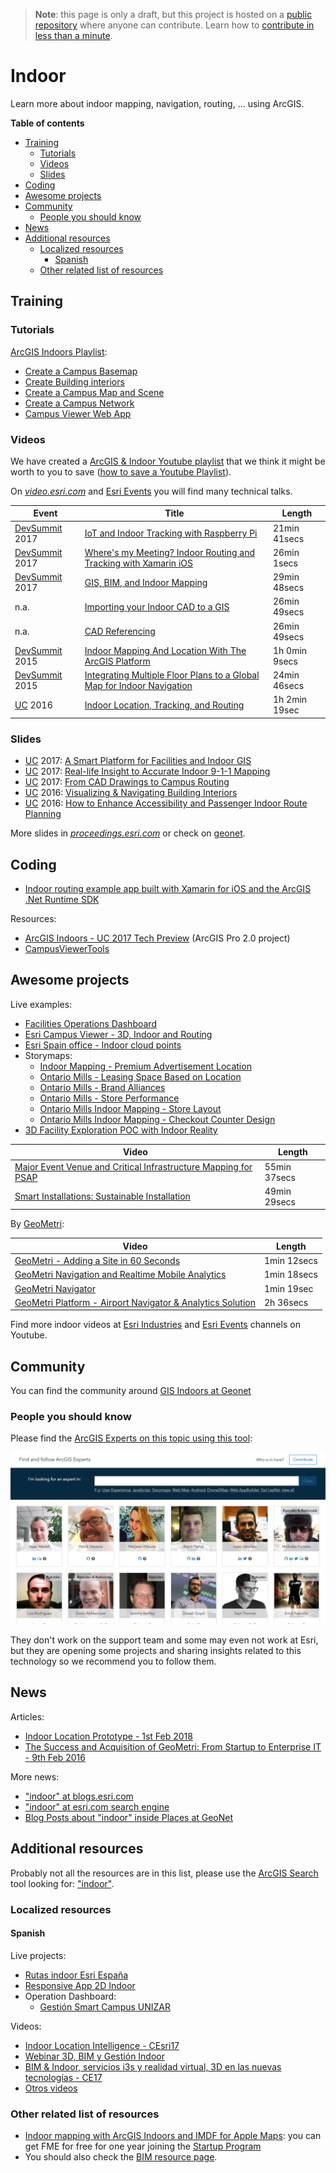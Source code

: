 > **Note**: this page is only a draft, but this project is hosted on a [public repository](https://github.com/hhkaos/awesome-arcgis) where anyone can contribute. Learn how to [contribute in less than a minute](https://github.com/hhkaos/awesome-arcgis/blob/master/CONTRIBUTING.md#contributions).

# Indoor

Learn more about indoor mapping, navigation, routing, ... using ArcGIS.

<!-- START doctoc generated TOC please keep comment here to allow auto update -->
<!-- DON'T EDIT THIS SECTION, INSTEAD RE-RUN doctoc TO UPDATE -->
**Table of contents**

- [Training](#training)
  - [Tutorials](#tutorials)
  - [Videos](#videos)
  - [Slides](#slides)
- [Coding](#coding)
- [Awesome projects](#awesome-projects)
- [Community](#community)
  - [People you should know](#people-you-should-know)
- [News](#news)
- [Additional resources](#additional-resources)
  - [Localized resources](#localized-resources)
    - [Spanish](#spanish)
  - [Other related list of resources](#other-related-list-of-resources)

<!-- END doctoc generated TOC please keep comment here to allow auto update -->

## Training

### Tutorials

[ArcGIS Indoors Playlist](https://www.youtube.com/watch?v=nkaI3VJtiho&list=PLGZUzt4E4O2LHOdEmsiuPfmFTSTHkgang):
* [Create a Campus Basemap](https://www.youtube.com/watch?v=nkaI3VJtiho&list=PLGZUzt4E4O2LHOdEmsiuPfmFTSTHkgang)
* [Create Building interiors](https://www.youtube.com/watch?v=zC1OKRKiLVI&index=2&list=PLGZUzt4E4O2LHOdEmsiuPfmFTSTHkgang)
* [Create a Campus Map and Scene](https://www.youtube.com/watch?v=2WWQmX5J2Mo&index=3&list=PLGZUzt4E4O2LHOdEmsiuPfmFTSTHkgang)
* [Create a Campus Network](https://www.youtube.com/watch?v=Gb1pk0Xzyhg&list=PLGZUzt4E4O2LHOdEmsiuPfmFTSTHkgang&index=4)
* [Campus Viewer Web App](https://www.youtube.com/watch?v=N0jCZy3u1NE&index=5&list=PLGZUzt4E4O2LHOdEmsiuPfmFTSTHkgang)

### Videos

We have created a [ArcGIS & Indoor Youtube playlist](https://www.youtube.com/playlist?list=PLahIW2YFPQd6ba26TM0mABm6z5pec0Wsk) that we think it might be worth to you to save ([how to save a Youtube Playlist](../../../assets/SavePlaylist.gif)).

On [*video.esri.com*](https://www.esri.com/videos/search?q=indoor) and [Esri Events](https://www.youtube.com/channel/UC_yE3TatdZKAXvt_TzGJ6mw/search?query=indoor) you will find many technical talks.

|Event|Title|Length|
|---|---|---|
|[DevSummit](http://www.esri.com/events/devsummit) 2017|[IoT and Indoor Tracking with Raspberry Pi](https://www.youtube.com/watch?v=Ev-AjOBs1og)| 21min 41secs|
|[DevSummit](http://www.esri.com/events/devsummit) 2017|[Where's my Meeting? Indoor Routing and Tracking with Xamarin iOS](https://www.youtube.com/watch?v=ZLN8spxSVDg)| 26min 1secs|
|[DevSummit](http://www.esri.com/events/devsummit) 2017|[GIS, BIM, and Indoor Mapping](https://www.youtube.com/watch?time_continue=1&v=fdSHrkhbYXQ)|29min 48secs|
|n.a.|[Importing your Indoor CAD to a GIS](https://www.esri.com/videos/watch?videoid=QOq8afagWqo&channelid=UCgGDPs8cte-VLJbgpaK4GPw&title=importing-your-indoor-cad-to-a-gis)|26min 49secs
|n.a.|[CAD Referencing](https://www.youtube.com/watch?v=T6oXdOU5ZGo)|26min 49secs
|[DevSummit](http://www.esri.com/events/devsummit) 2015|[Indoor Mapping And Location With The ArcGIS Platform](https://www.esri.com/videos/watch?videoid=4327&channelid=LegacyVideo&isLegacy=true&title=indoor-mapping-and-location-with-the-arcgis-platform)|1h 0min 9secs|
|[DevSummit](http://www.esri.com/events/devsummit) 2015|[Integrating Multiple Floor Plans to a Global Map for Indoor Navigation](https://www.esri.com/videos/watch?videoid=4536&channelid=LegacyVideo&isLegacy=true&title=integrating-multiple-floor-plans-to-a-global-map-for-indoor-navigation)|24min 46secs|
|[UC](http://www.esri.com/about/events/uc) 2016|[Indoor Location, Tracking, and Routing](https://www.esri.com/videos/watch?videoid=2767&channelid=LegacyVideo&isLegacy=true&title=indoor-location,-tracking,-and-routing)|1h 2min 19sec

### Slides

* [UC](http://www.esri.com/about/events/uc) 2017: [A Smart Platform for Facilities and Indoor GIS](http://proceedings.esri.com/library/userconf/proc17/tech-workshops/tw_2518-491.pdf)
* [UC](http://www.esri.com/about/events/uc) 2017: [Real-life Insight to Accurate Indoor 9-1-1 Mapping](http://proceedings.esri.com/library/userconf/proc17/papers/2033_491.pdf)
* [UC](http://www.esri.com/about/events/uc) 2017: [From CAD Drawings to Campus Routing](http://proceedings.esri.com/library/userconf/proc17/tech-workshops/tw_289-385.pdf)
* [UC](http://www.esri.com/about/events/uc) 2016: [Visualizing & Navigating Building Interiors](http://proceedings.esri.com/library/userconf/imf16/tech-workshops/tw_2490-247.pdf)
* [UC](http://www.esri.com/about/events/uc) 2016: [How to Enhance Accessibility and Passenger Indoor Route Planning](http://proceedings.esri.com/library/userconf/ets16/papers/ets-16.pdf)

More slides in [*proceedings.esri.com*](https://www.google.es/search?q=site%3Aproceedings.esri.com+indoor) or check on [geonet](https://community.esri.com/content?query=indoor&filterID=all~objecttype~objecttype%5Bdocument%5D).

## Coding

* [Indoor routing example app built with Xamarin for iOS and the ArcGIS .Net Runtime SDK](https://github.com/Esri/indoor-routing-xamarin)

Resources:

* [ArcGIS Indoors - UC 2017 Tech Preview](https://www.arcgis.com/home/item.html?id=06f730e8e3d14365adb119842340e7c7&adumkts=industry_solutions&aduse=national_government&aduin=us_military&aduc=event&adum=webinar&aduSF=YouTube&utm_Source=webinar&aduca=M17NationalGovernmentSmartInstallations&aduco=SIWebinars&adut=Sustainable_Webinar_Indoor_Link) (ArcGIS Pro 2.0 project)
* [CampusViewerTools](http://www.arcgis.com/home/item.html?id=66cd6ea44302402c9eaad7ae0ad2bf72)


## Awesome projects

Live examples:
* [Facilities Operations Dashboard](http://facilities.maps.arcgis.com/apps/dashboard/index.html#/9681de79e5904dc28a104e8fadda6e00)
* [Esri Campus Viewer - 3D, Indoor and Routing](http://3dcampus.arcgis.com/EsriCampusViewer/app/)
* [Esri Spain office - Indoor cloud points](http://preventas.maps.arcgis.com/home/webscene/viewer.html?webscene=c8c7cd0c831c43cbb68ab17abec0ce01)
* Storymaps:
    * [Indoor Mapping - Premium Advertisement Location](http://esribizteam.maps.arcgis.com/apps/MapJournal/index.html?appid=269f32e00ff04624b8352c7dae1fda1d&webmap=0f6e7a8c51ad4caa9fcdac5b050a604f)
    * [Ontario Mills - Leasing Space Based on Location](http://esribizteam.maps.arcgis.com/apps/MapJournal/index.html?appid=e041a80059144879a8a5b32168d87768&webmap=0615d6897fa048eab5ef2048788bbdd3)
    * [Ontario Mills - Brand Alliances](http://esribizteam.maps.arcgis.com/apps/MapJournal/index.html?appid=c2eeb9e5f3e04b839fb64dede2d6e4fe&webmap=bbd1ba263f5c44318b982e770ff68896)
    * [Ontario Mills - Store Performance](http://esribizteam.maps.arcgis.com/apps/MapJournal/index.html?appid=b19fdfb5ae504368b526fb72b00d6185&webmap=c42573f6550c4b85bb51fd5c8571846a)
    * [Ontario Mills Indoor Mapping - Store Layout](http://esribizteam.maps.arcgis.com/apps/MapJournal/index.html?appid=fab506a915e0462aa9f5f4e33187fdc6&webmap=a8a4f7c3152c4b529101740bf0d04f8c)
    * [Ontario Mills Indoor Mapping - Checkout Counter Design](http://esribizteam.maps.arcgis.com/apps/MapJournal/index.html?appid=2ac1f44db0154e879600d4834c1e3940&webmap=e4563813a28d4a8d8af86302c89c32c8)
* [3D Facility Exploration POC with Indoor Reality](https://mpayson.github.io/indoor-reality-poc/)

|Video|Length|
|---|---|
|[Major Event Venue and Critical Infrastructure Mapping for PSAP](https://www.youtube.com/watch?time_continue=1374&v=IUZOQak0Xq0)|55min 37secs|
|[Smart Installations: Sustainable Installation](https://www.youtube.com/watch?v=vYgShLe6hmk)|49min 29secs

By [GeoMetri](http://geometri.io/):

|Video|Length|
|---|---|
|[GeoMetri - Adding a Site in 60 Seconds](https://www.youtube.com/watch?v=PYH-bJiNQeU&feature=youtu.be)|1min 12secs
|[GeoMetri Navigation and Realtime Mobile Analytics](http://youtu.be/t9XElMPYY8E)|1min 18secs
|[GeoMetri Navigator](https://www.youtube.com/watch?v=-0vIliHUwhw&feature=youtu.be)|1min 19sec|
|[GeoMetri Platform - Airport Navigator & Analytics Solution](https://youtu.be/mWSb4mHPRJo)|2h 36secs

Find more indoor videos at [Esri Industries](https://www.youtube.com/channel/UCZTiOg3n0pqUDSatq7mS2PA/search?query=indoor) and [Esri Events](https://www.youtube.com/channel/UC_yE3TatdZKAXvt_TzGJ6mw/search?query=indoor) channels on Youtube.

## Community

You can find the community around [GIS Indoors at Geonet](https://community.esri.com/groups/gis-indoors)

### People you should know

Please find the [ArcGIS Experts on this topic using this tool](https://esri-es.github.io/arcgis-experts/?topic=indoor):

[![ArcGIS Experts Tool Screenshot](https://github.com/esri-es/arcgis-experts/blob/master/assets/imgs/arcgis-experts-tool.png?raw=true)](https://esri-es.github.io/arcgis-experts/?topic=indoor)

They don't work on the support team and some may even not work at Esri,
but they are opening some projects and sharing insights related to this
technology so we recommend you to follow them.

## News

Articles:

* [Indoor Location Prototype - 1st Feb 2018](https://community.esri.com/groups/applications-prototype-lab/blog/2018/02/01/indoor-location-prototype)
* [The Success and Acquisition of GeoMetri: From Startup to Enterprise IT - 9th Feb 2016](https://blogs.esri.com/esri/esri-insider/2016/02/09/the-success-and-acquisition-of-geometri-from-startup-to-enterprise-it/)

More news:

* ["indoor" at blogs.esri.com](https://blogs.esri.com/esri/arcgis/tag/indoor/)
* ["indoor" at esri.com search engine](https://www.esri.com/search?filter=Blogs&q=geoanalytics&search=Search)
* [Blog Posts about "indoor" inside Places at GeoNet](https://community.esri.com/content?query=indoor&filterID=all~objecttype~objecttype%5Bblogpost%5D)

## Additional resources

Probably not all the resources are in this list, please use the [ArcGIS Search](https://esri-es.github.io/arcgis-search/) tool looking for: ["indoor"](https://esri-es.github.io/arcgis-search/?search="indoor"&utm_campaign=awesome-list&utm_source=awesome-list&utm_medium=page).

### Localized resources

#### Spanish

Live projects:
* [Rutas indoor Esri España](http://preventas.maps.arcgis.com/apps/webappviewer/index.html?id=db5eddd09b5b4180bc82ee73f074b2a1)
* [Responsive App 2D Indoor](http://esriespana.s3.amazonaws.com/iframeiphone/mobile-frame.html?u=http://sigeuz.unizar.es/)
* Operation Dashboard:
    * [Gestión Smart Campus UNIZAR](http://preventas.maps.arcgis.com/home/item.html?id=4a74ec30b1fb4364a81a78dcbec668db)

Videos:
* [Indoor Location Intelligence - CEsri17](https://www.youtube.com/watch?v=O1z1IfLEyWg)
* [Webinar 3D, BIM y Gestión Indoor](https://www.youtube.com/watch?v=-PzdMRk7n80)
* [BIM & Indoor, servicios i3s y realidad virtual, 3D en las nuevas tecnologías - CE17](https://www.youtube.com/watch?v=mV77R2I_M-0)
* [Otros videos](https://www.youtube.com/user/esriSpainTV/search?query=indoor)

### Other related list of resources

* [Indoor mapping with ArcGIS Indoors and IMDF for Apple Maps](https://www.youtube.com/watch?v=05kg2C5rwqc&feature=youtu.be): you can get FME for free for one year joining the [Startup Program](../../startup-program/README.md)
* You should also check the [BIM resource page](../bim/README.md).
